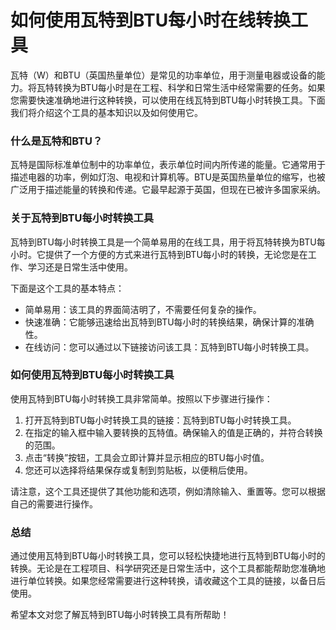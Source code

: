如何使用瓦特到BTU每小时在线转换工具
===================

瓦特（W）和BTU（英国热量单位）是常见的功率单位，用于测量电器或设备的能力。将瓦特转换为BTU每小时是在工程、科学和日常生活中经常需要的任务。如果您需要快速准确地进行这种转换，可以使用在线瓦特到BTU每小时转换工具。下面我们将介绍这个工具的基本知识以及如何使用它。

### 什么是瓦特和BTU？

瓦特是国际标准单位制中的功率单位，表示单位时间内所传递的能量。它通常用于描述电器的功率，例如灯泡、电视和计算机等。BTU是英国热量单位的缩写，也被广泛用于描述能量的转换和传递。它最早起源于英国，但现在已被许多国家采纳。

### 关于瓦特到BTU每小时转换工具

瓦特到BTU每小时转换工具是一个简单易用的在线工具，用于将瓦特转换为BTU每小时。它提供了一个方便的方式来进行瓦特到BTU每小时的转换，无论您是在工作、学习还是日常生活中使用。

下面是这个工具的基本特点：

- 简单易用：该工具的界面简洁明了，不需要任何复杂的操作。
- 快速准确：它能够迅速给出瓦特到BTU每小时的转换结果，确保计算的准确性。
- 在线访问：您可以通过以下链接访问该工具：瓦特到BTU每小时转换工具。

### 如何使用瓦特到BTU每小时转换工具

使用瓦特到BTU每小时转换工具非常简单。按照以下步骤进行操作：

1. 打开瓦特到BTU每小时转换工具的链接：瓦特到BTU每小时转换工具。
2. 在指定的输入框中输入要转换的瓦特值。确保输入的值是正确的，并符合转换的范围。
3. 点击“转换”按钮，工具会立即计算并显示相应的BTU每小时值。
4. 您还可以选择将结果保存或复制到剪贴板，以便稍后使用。

请注意，这个工具还提供了其他功能和选项，例如清除输入、重置等。您可以根据自己的需要进行操作。

### 总结

通过使用瓦特到BTU每小时转换工具，您可以轻松快捷地进行瓦特到BTU每小时的转换。无论是在工程项目、科学研究还是日常生活中，这个工具都能帮助您准确地进行单位转换。如果您经常需要进行这种转换，请收藏这个工具的链接，以备日后使用。

希望本文对您了解瓦特到BTU每小时转换工具有所帮助！